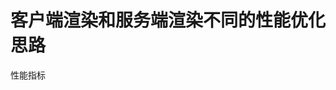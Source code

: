 # 客户端渲染和服务端渲染不同的性能优化思路

<!-- 目前，前端主流渲染方式有客户端渲染（CSR）、服务端渲染（SSR）、静态站点生成（SSG）和增量静态再生（ISR）四种。

> 关于它们的区别可以参考我之前写的 [深入了解 Next.js 中 CSR、SSR、SSG、ISR 四种前端渲染方式](https://binghuis.vercel.app/posts/dive-into-csr-ssr-ssg-isr/)。 -->

性能指标
